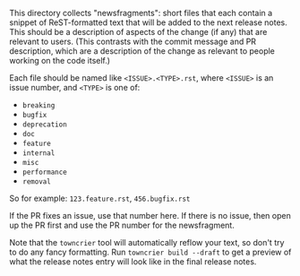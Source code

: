 This directory collects "newsfragments": short files that each contain
a snippet of ReST-formatted text that will be added to the next
release notes. This should be a description of aspects of the change
(if any) that are relevant to users. (This contrasts with the
commit message and PR description, which are a description of the change as
relevant to people working on the code itself.)

Each file should be named like `<ISSUE>.<TYPE>.rst`, where
`<ISSUE>` is an issue number, and `<TYPE>` is one of:

* `breaking`
* `bugfix`
* `deprecation`
* `doc`
* `feature`
* `internal`
* `misc`
* `performance`
* `removal`

So for example: `123.feature.rst`, `456.bugfix.rst`

If the PR fixes an issue, use that number here. If there is no issue,
then open up the PR first and use the PR number for the newsfragment.

Note that the `towncrier` tool will automatically
reflow your text, so don't try to do any fancy formatting. Run
`towncrier build --draft` to get a preview of what the release notes entry
 will look like in the final release notes.
